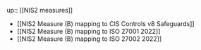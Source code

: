 up:: [[NIS2 measures]]

- [[NIS2 Measure (B) mapping to CIS Controls v8 Safeguards]]
- [[NIS2 Measure (B) mapping to ISO 27001 2022]]
- [[NIS2 Measure (B) mapping to ISO 27002 2022]]
